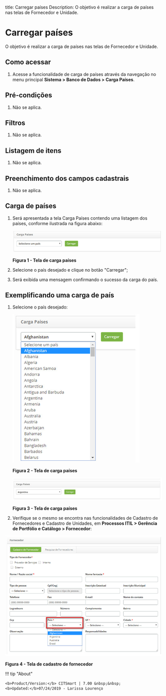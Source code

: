 title:  Carregar países 
Description: O objetivo é realizar a carga de países nas telas de Fornecedor e Unidade. 
# Carregar países

O objetivo é realizar a carga de países nas telas de Fornecedor e Unidade.

Como acessar
--------------

1. Acesse a funcionalidade de carga de países através da navegação no menu principal **Sistema > Banco de Dados > Carga Países**.

Pré-condições
----------------

1. Não se aplica.

Filtros
---------

1. Não se aplica.

Listagem de itens
--------------------

1. Não se aplica.

Preenchimento dos campos cadastrais
-------------------------------------

1. Não se aplica.

Carga de países
------------------

1. Será apresentada a tela Carga Países contendo uma listagem dos países, conforme ilustrada na figura abaixo:

    ![Carga](images/car-pais.img1.jpg)
    
    **Figura 1 - Tela de carga países**
    
2. Selecione o país desejado e clique no botão "Carregar";

3. Será exibida uma mensagem confirmando o sucesso da carga do país.

Exemplificando uma carga de país
---------------------------------

1. Selecione o país desejado:

    ![Carga](images/car-pais.img2.jpg)
    
    **Figura 2 - Tela de carga países**
    
    ![País](images/car-pais.img3.jpg)
    
    **Figura 3 - Tela de carga países**
    
2. Verifique se o mesmo se encontra nas funcionalidades de Cadastro de Fornecedores e Cadastro de Unidades, em 
**Processos ITIL > Gerência de Portfólio e Catálogo > Fornecedor**:

![Cadastro](images/car-pais.img4.jpg)

**Figura 4 - Tela de cadastro de fornecedor**

!!! tip "About"

    <b>Product/Version:</b> CITSmart | 7.00 &nbsp;&nbsp;
    <b>Updated:</b>07/24/2019 - Larissa Lourenço
